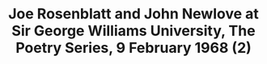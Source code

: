 ---
layout: manifest
title: Joe Rosenblatt and John Newlove at Sir George Williams University, The Poetry
  Series, 9 February 1968 (2)
manifest_name: joe-rosenblatt-and-john-newlove-at-sir-george-williams-university-the-poetry-series-9-february-1968-2-

---
